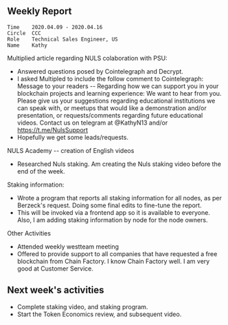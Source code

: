 ## Weekly Report
```
Time	2020.04.09 - 2020.04.16
Circle	CCC
Role	Technical Sales Engineer, US
Name	Kathy
```


Multiplied article regarding NULS colaboration with PSU:
- Answered questions posed by Cointelegraph and Decrypt.
- I asked Multipled to include the follow comment to Cointelegraph: Message to your readers --   Regarding how we can support you in your blockchain projects and learning experience:   We want to hear from you.  Please give us your suggestions regarding educational institutions we can speak with, or meetups that would like a demonstration and/or presentation, or requests/comments regarding future educational videos.  Contact us on telegram at @KathyN13 and/or https://t.me/NulsSupport 
- Hopefully we get some leads/requests.

NULS Academy -- creation of English videos
- Researched Nuls staking.  Am creating the Nuls staking video before the end of the week.

Staking information:
- Wrote a program that reports all staking information for all nodes, as per Berzeck's request. Doing some final edits to fine-tune the report.
- This will be invoked via a frontend app so it is available to everyone. Also, I am adding staking information by node for the node owners.

Other Activities
- Attended weekly westteam meeting 
- Offered to provide support to all companies that have requested a free blockchain from Chain Factory. I know Chain Factory well. I am very good at Customer Service.
 

## Next week's activities
- Complete staking video, and staking program.
- Start the Token Economics review, and subsequent video.




